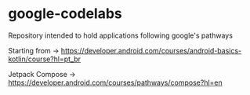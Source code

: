# google-codelabs
Repository intended to hold applications following google's pathways

Starting from -> https://developer.android.com/courses/android-basics-kotlin/course?hl=pt_br

Jetpack Compose -> https://developer.android.com/courses/pathways/compose?hl=en
